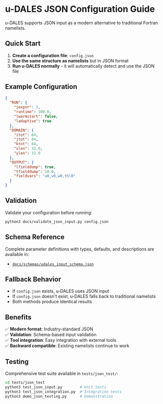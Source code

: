 # u-DALES JSON Configuration Guide

u-DALES supports JSON input as a modern alternative to traditional Fortran namelists.

## Quick Start

1. **Create a configuration file**: `config.json`
2. **Use the same structure as namelists** but in JSON format
3. **Run u-DALES normally** - it will automatically detect and use the JSON file

## Example Configuration

```json
{
  "RUN": {
    "iexpnr": 1,
    "runtime": 100.0,
    "lwarmstart": false,
    "ladaptive": true
  },
  "DOMAIN": {
    "itot": 64,
    "jtot": 64,
    "ktot": 64,
    "xlen": 32.0,
    "ylen": 32.0
  },
  "OUTPUT": {
    "lfielddump": true,
    "tfielddump": 10.0,
    "fieldvars": "u0,v0,w0,thl0"
  }
}
```

## Validation

Validate your configuration before running:

```bash
python3 docs/validate_json_input.py config.json
```

## Schema Reference

Complete parameter definitions with types, defaults, and descriptions are available in:
- [`docs/schemas/udales_input_schema.json`](docs/schemas/udales_input_schema.json)

## Fallback Behavior

- If `config.json` exists, u-DALES uses JSON input
- If `config.json` doesn't exist, u-DALES falls back to traditional namelists
- Both methods produce identical results

## Benefits

✅ **Modern format**: Industry-standard JSON  
✅ **Validation**: Schema-based input validation  
✅ **Tool integration**: Easy integration with external tools  
✅ **Backward compatible**: Existing namelists continue to work

## Testing

Comprehensive test suite available in `tests/json_test/`:

```bash
cd tests/json_test
python3 test_json_input.py        # Unit tests
python3 test_json_integration.py  # Integration tests
python3 demo_json_testing.py      # Demonstration
```